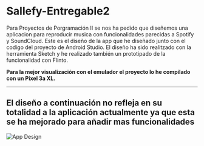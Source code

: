 # Sallefy-Entregable2

Para Proyectos de Porgramación II se nos ha pedido que diseñemos una aplicacion para reproducir musica con funcionalidades parecidas a Spotify y SoundCloud. Este es el diseño de la app que he diseñado junto con el codigo del proyecto de Android Studio. El diseño ha sido realitzado con la herramienta Sketch y he realizado también un prototipado de la funcionalidad con Flinto.

**Para la mejor visualización con el emulador el proyecto lo he compilado con un Pixel 3a XL.**

-------------

## El diseño a continuación no refleja en su totalidad a la aplicación actualmente ya que esta se ha mejorado para añadir mas funcionalidades

![App Design](https://user-images.githubusercontent.com/48185184/77230548-47f8ac80-6b95-11ea-995f-fb809f6d74b1.png)
